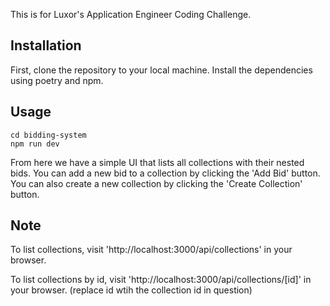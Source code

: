 This is for Luxor's Application Engineer Coding Challenge.

## Installation
First, clone the repository to your local machine.
Install the dependencies using poetry and npm.

## Usage
```
cd bidding-system
npm run dev
```

From here we have a simple UI that lists all collections with their nested bids. You can add a new bid to a collection by clicking the 'Add Bid' button.
You can also create a new collection by clicking the 'Create Collection' button.

## Note
To list collections, visit 'http://localhost:3000/api/collections' in your browser.

To list collections by id, visit 'http://localhost:3000/api/collections/[id]' in your browser.
(replace id wtih the collection id in question)
